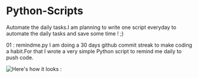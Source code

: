 # Python-Scripts

Automate the daily tasks.I am planning to write one script everyday to automate the daily tasks and save some time ! ;)

01 : remindme.py
I am doing a 30 days github commit streak to make coding a habit.For that I wrote a very simple Python script to remind me daily to push code.

![Here's how it looks : ](http://i.imgur.com/XuEjdV3.png)

